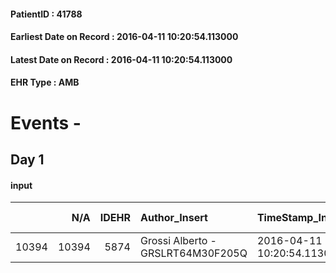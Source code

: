 
#### PatientID : 41788
#### Earliest Date on Record : 2016-04-11 10:20:54.113000
#### Latest Date on Record : 2016-04-11 10:20:54.113000
#### EHR Type : AMB

# Events - 

## Day 1

#### input
|       |    N/A |   IDEHR | Author_Insert                     | TimeStamp_Insert           | EHRType   |   PatientID |   IDDigitalSignDocument | persone_vicine   |   Unnamed: 0_x.1 |   IDANAMNESI_SOCIALE | Patient   | FamigliaAltro   | Paziente_T   | FamigliaAltro_T   |   Non_Rilevabile_x.1 | Note_Non_Rilevabile_x.1   | opt_Problemi   | chk_contr_sintomi   | opt_paziente_a   | opt_famiglia_a   | opt_adeguatezza   | opt_presente_assente   | Caregiver_principale   | opt_capacita   | opt_paziente_ad   | opt_caregiver_ad   | Needs     | Fragility                    |
|------:|-------:|--------:|:----------------------------------|:---------------------------|:----------|------------:|------------------------:|:-----------------|-----------------:|---------------------:|:----------|:----------------|:-------------|:------------------|---------------------:|:--------------------------|:---------------|:--------------------|:-----------------|:-----------------|:------------------|:-----------------------|:-----------------------|:---------------|:------------------|:-------------------|:----------|:-----------------------------|
| 10394 |  10394 |    5874 | Grossi Alberto - GRSLRT64M30F205Q | 2016-04-11 10:20:54.113000 | AMB       |       41788 |                  331183 | N/A              |             3002 |                 1939 | Si#1      | Si#1            | No#0         | Si#1              |                    0 | NR                        | No#0           | controllo sintomi#0 | Congruenti#1     | Congruenti#1     | Da valutare#2     | Presente#1             | figlio Stefano         | Adeguato#0     | Totale#2          | Totale#2           | Clinici#0 | sovraccarico assistenziale#4 |


